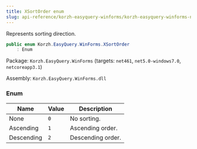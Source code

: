 ```yaml
---
title: XSortOrder enum
slug: api-reference/korzh-easyquery-winforms/korzh-easyquery-winforms-namespace/xsortorder-enum
---
```



Represents sorting direction.
```csharp
public enum Korzh.EasyQuery.WinForms.XSortOrder
    : Enum

```
Package: `Korzh.EasyQuery.WinForms` (targets: `net461`, `net5.0-windows7.0`, `netcoreapp3.1`)

Assembly: `Korzh.EasyQuery.WinForms.dll`

### Enum

| Name | Value | Description | 
| --- | --- | --- | 
| None | `0` | No sorting. | 
| Ascending | `1` | Ascending order. | 
| Descending | `2` | Descending order. |